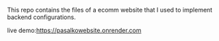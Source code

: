 This repo contains the files of a ecomm website that I used to implement backend configurations.

live demo:https://pasalkowebsite.onrender.com
